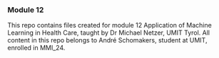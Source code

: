 ### Module 12


This repo contains files created for module 12 Application of Machine Learning in Health Care, taught by Dr Michael Netzer, UMIT Tyrol. 
All content in this repo belongs to André Schomakers, student at UMIT, enrolled in MMI_24.
